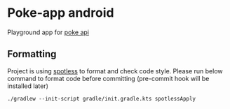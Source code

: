 # Poke-app android 
Playground app for [poke api](https://pokeapi.co/docs/graphql)

## Formatting
Project is using [spotless](https://github.com/diffplug/spotless) to format and check code style. 
Please run below command to format code before committing (pre-commit hook will be installed later)

`./gradlew --init-script gradle/init.gradle.kts spotlessApply`
